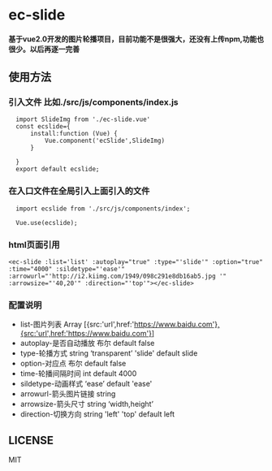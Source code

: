 # ec-slide

#### 基于vue2.0开发的图片轮播项目，目前功能不是很强大，还没有上传npm,功能也很少。以后再逐一完善

## 使用方法

### 引入文件 比如./src/js/components/index.js

      import SlideImg from './ec-slide.vue'
      const ecslide={
          install:function (Vue) {
              Vue.component('ecSlide',SlideImg)
          }

      }
      export default ecslide;
### 在入口文件在全局引入上面引入的文件

      import ecslide from './src/js/components/index';

      Vue.use(ecslide);

### html页面引用

    <ec-slide :list='list' :autoplay="true" :type="'slide'" :option="true" :time="4000" :sildetype="'ease'" :arrowurl="'http://i2.kiimg.com/1949/098c291e8db16ab5.jpg '" :arrowsize="'40,20'" :direction="'top'"></ec-slide>

### 配置说明
* list-图片列表  Array  [{src:'url',href:'https://www.baidu.com'},{src:'url',href:'https://www.baidu.com'}]
* autoplay-是否自动播放  布尔                       default  false
* type-轮播方式    string ‘transparent’ 'slide'    default   slide
* option-对应点  布尔                              default   false
* time-轮播间隔时间   int                          default   4000
* sildetype-动画样式 ‘ease’                        default   'ease'
* arrowurl-箭头图片链接  string
* arrowsize-箭头尺寸 string   ‘width,height’
* direction-切换方向  string   'left' 'top'         default   left

## LICENSE
MIT






